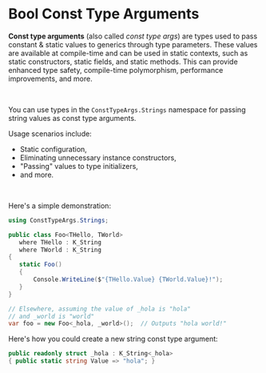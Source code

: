 ﻿# Bool Const Type Arguments

**Const type arguments** (also called *const type args*) are types used to pass constant & static values to generics through type parameters. These values are available at compile-time and can be used in static contexts, such as static constructors, static fields, and static methods. This can provide enhanced type safety, compile-time polymorphism, performance improvements, and more.

&nbsp;

 You can use types in the `ConstTypeArgs.Strings` namespace for passing string values as const type arguments.

 Usage scenarios include:

 * Static configuration,
 * Eliminating unnecessary instance constructors,
 * "Passing" values to type initializers,
 * and more.

 &nbsp;

Here's a simple demonstration:

 ```csharp
 using ConstTypeArgs.Strings;

public class Foo<THello, TWorld>
    where THello : K_String
	where TWorld : K_String
{
    static Foo()
    {
        Console.WriteLine($"{THello.Value} {TWorld.Value}!");
    }
}

// Elsewhere, assuming the value of _hola is "hola"
// and _world is "world"
var foo = new Foo<_hola, _world>();  // Outputs "hola world!"
```

Here's how you could create a new string const type argument:

```csharp
public readonly struct _hola : K_String<_hola>
{ public static string Value => "hola"; }
```